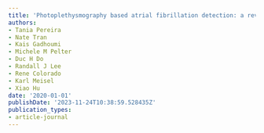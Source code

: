 ```yaml
---
title: 'Photoplethysmography based atrial fibrillation detection: a review'
authors:
- Tania Pereira
- Nate Tran
- Kais Gadhoumi
- Michele M Pelter
- Duc H Do
- Randall J Lee
- Rene Colorado
- Karl Meisel
- Xiao Hu
date: '2020-01-01'
publishDate: '2023-11-24T10:38:59.528435Z'
publication_types:
- article-journal
---
```

